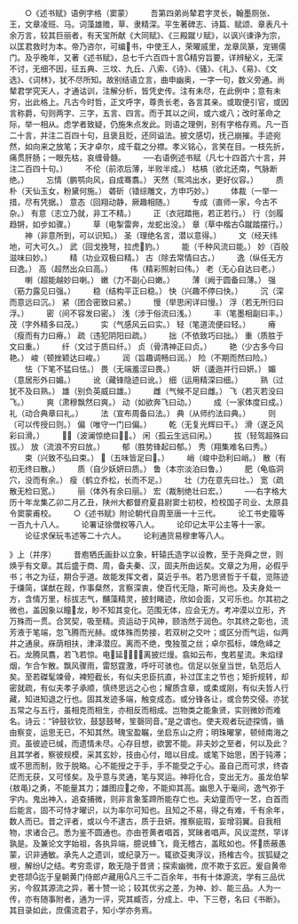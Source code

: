 <!-- { "loadSidebar": true } -->
　　○《述书赋》语例字格（窦蒙）
　　吾第四弟尚辇君字灵长，翰墨厕张、王，文章凌班、马。词藻雄赡，草、隶精深。平生著碑志、诗篇、赋颂、章表凡十余万言，较其巨丽者，有天宝所献《大同赋》、《三殿蹴リ赋》，以讽兴谏诤为宗，以匡君救时为本。帝乃咨尔，可编书，中使王人，荣曜戚里，龙章凤篆，宠锡儒门。及乎晚年，又著《述书赋》，总七千六百四十言精穷旨要，详辨秘义，无深不讨，无细不因，征五典、三坟、九丘、八索、《诗》、《骚》、《礼》、《易》、《文选》、《词林》，犹不尽所知。故别结语立言，曲申幽奥，一字一句，数义旁通。尚辇君学究天人，才通诂训，注解分析，皆凭史传。注有未尽，在此例中；意有未穷，出此格上。凡古今时哲，正文呼字，尊贵长老，各言其亲。或取便引官，或因言称爵，句则两字、三字，五言、四言。而于其以之间，或六或八；改时革命之际，举一相从。虑学者致疑，仍施朱点发此。则语之理例，别有字格存焉。凡一百二十言，并注二百四十句，且褒且贬，还同谥法。披文感切，抚己崩摧。手迹宛然，如向来之放笔；天才卓尔，成千载之分襟。孝义铭心，言笑在目。一枝先折，痛贯肝肠；一眼先枯，哀缠骨髓。
　　──右语例述书赋（凡七十四首六十言，并注二百四十句。）
　　不伦（前浓后薄，半败半成。） 枯槁（欲北还南，气脉断绝。）
　　忘情（鹏鹗向风，自成骞翥。） 天然（鸳鸿出水，更好仪容。）
　　质朴（天仙玉女，粉黛何施。） 砻斫（错综雕文，方申巧妙。）
　　体裁（一举一措，尽有凭据。） 意态（回翔动静，厥趣相随。）
　　专成（直师一家，今古不杂。） 有意（志立乃就，非工不精。）
　　正（衣冠踏拖，若正若行。） 行（剑履趋锵，如步如骤。）
　　草（电掣雷奔，龙蛇出没。） 章（草中楷古蹴踏摆行。）
　　神（非意所到，可以识知。） 圣（理绝名言，潜以意得。）
　　文（经天纬地，可大可久。） 武（回戈挽弩，拉虎豹。）
　　能（千种风流曰能。） 妙（百般滋味曰妙。）
　　精（功业双极曰精。） 古（除去常情曰古。）
　　逸（纵任无方曰逸。） 高（超然出众曰高。）
　　伟（精彩照射曰伟。） 老（无心自达曰老。）
　　喇（超能越妙曰喇。） 嫩（力不副心曰嫩。）
　　薄（阙于圆备曰薄。） 强（筋力露见曰强。）
　　稳（结构平正曰稳。） 快（兴趣不停曰快。）
　　沉（深而意远曰沉。） 紧（团合密致曰紧。）
　　慢（举思闲详曰慢。） 浮（若无所归曰浮。）
　　密（间不容发曰密。） 浅（涉于俗流曰浅。）
　　丰（笔墨相副曰丰。） 茂（字外精多曰茂。）
　　实（气感风云曰实。） 轻（笔道流便曰轻。）
　　瘠（瘦而有力曰瘠。） 疏（违犯阴阳曰疏。）
　　拙（不依致巧曰拙。） 重（质胜于文曰重。）
　　纤（文过于质曰纤。） 贞（骨清神正曰贞。）
　　艳（少古多今曰艳。） 峻（顿挫颖达曰峻。）
　　润（旨趣调畅曰润。） 险（不期而然曰险。）
　　怯（下笔不猛曰怯。） 畏（无端羞涩曰畏。）
　　妍（逶迤并行曰妍。） 媚（意居形外曰媚。）
　　讹（藏锋隐迹曰讹。） 细（运用精深曰细。）
　　熟（过犹不及曰熟。） 雄（别负英威曰雄。）
　　雌（气候不足曰雌。） 飞（若灭若没曰飞。）
　　爽（肃穆飘然曰爽。） 动（如欲奔飞曰动。）
　　成（一家体度曰成。） 礼（动合典章曰礼。）
　　法（宣布周备曰法。） 典（从师约法曰典。）
　　则（可以传授曰则。） 偏（唯守一门曰偏。）
　　乾（无复光辉曰干。） 滑（遂乏风彩曰滑。）
　　（波澜惊绝曰。） 闲（孤云生远曰闲。）
　　拔（轻驾超殊曰拔。） 放（流浪不穷曰放。）
　　郁（胜势锋起曰郁。） 秀（翔集难名曰秀。）
　　束（兴致不弘曰束。） （五味皆足曰。）
　　峭（峻中劲利曰峭。） 散（有初无终曰散。）
　　质（自少妖妍曰质。） 鲁（本宗淡泊曰鲁。）
　　肥（龟临洞穴，没而有余。） 瘦（鹤立乔松，长而不足。）
　　壮（力在意先曰壮。） 宽（疏散无检曰宽。）
　　丽（体外有余曰丽。） 宏（裁制绝壮曰宏。）
　　──右字格大历十年龙集乙卯二月乙丑，陕州大都督府夏县尉窦士初校，检校国子司业、太原县令窦蒙甫校。
　　○《述书赋》附论朝代自周至唐一十三代。
　　论工书史籀等一百九十八人。
　　论署证徐僧权等八人。
　　论印记太平公主等十一家。
　　论征求保玩韦述等二十六人。
　　论利通货易穆聿等八人。




》上（并序）
　　昔庖牺氏画卦以立象，轩辕氏造字以设教，至于尧舜之世，则焕乎有文章。其后盛于商、周，备夫秦、汉，固夫所由远矣。文章之为用，必假乎书；书之为征，期合乎道。故能发挥文者，莫近乎书。若乃思贤哲于千载，览陈迹于缣简，谋猷在觌，作事粲然，言察深衷，使百代无隐，斯可尚也。及夫身处一方，含情万里，标拔志气，黼藻精灵，披封睹迹，欣如会面，又可乐也。尔其初之微也，盖因象以瞳龙，眇不知其变化。范围无体，应会无方。考冲漠以立形，齐万殊而一贯。合冥契，吸至精。资运动于风神，颐浩然于润色。尔其终之彰也，流芳液于笔端，忽飞腾而光赫。或体殊而势接，若双树之交叶；或区分而气运，似两井之通泉。庥荫相扶，津泽潜应。离而不绝，曳独茧之丝；卓尔孤标，竦危峄之石。龙腾凤翥，若飞若惊。电延，离披烂熳。翕如云布，曳若星流。朱焰绿烟，乍合乍散。飘风骤雨，雷怒霆激，呼吁可骇也。信足以张皇当世，轨范后人矣。至若磔髦竦骨，裨短截长，有似夫忠臣抗直，补过匡主之节也；矩折规转，却密就疏，有似夫孝子承顺，慎终思远之心也；耀质含章，或柔或刚，有似夫哲人行藏，知进知退之行也。固其发迹多端，触变成态。或分锋各让，或合势交侵。亦犹五常之与五行，虽相克而相生，亦相反而相成。岂物类之能象贤，实则微妙而难名。诗云：“钟鼓钦钦，鼓瑟鼓琴，笙磬同音。”是之谓也。使夫观者玩迹探情，循由察变，运思无已，不知其然。瑰宝盈瞩，坐启东山之府；明珠曜掌，顿倾南海之资。虽彼迹已缄，而遗情未尽。心存目想，欲罢不能。非夫妙之至者，何以及此？且其学者，察彼规模，采其玄妙，技由心付，暗以目成。或笔下始思，困于钝滞；或不思而制，败于脱略。心不能授之于手，手不能受之于心。虽自己而可求，终杳茫而无获，又可怪矣。及乎意与灵通，笔与冥运。神将化合，变出无方。虽龙伯挈{敖黾}之勇，不能量其力；雄图应之帝，不能抑其高。幽思入于毫间，逸气弥于宇内。鬼出神入，追查捕微，则非言象筌蹄所能存亡也。夫幼童而守一艺，白首而后能言，固不可恃才曜识，以为率尔可知也。且知之不易，得之有难，千有余年，数人而已。昔之评者，或以今不逮古，质于丑妍。推察疵瑕，妄增羽翼。自我相物，求诸合己。悉为鉴不圆通也。亦由苍黄者唱首，冥昧者唱声。风议混然，罕详孰是。及兼论文字始祖，各执异端，臆说蜂飞，竟无稽古，盖眩如也。怀质蔽愚蒙，识非通敏。承先人之遗训，或纪录万一。辄欲芟夷浮议，扬榷古今。拔狐疑之根，解纷之结。考穷乖谬，敢无隐于昔贤；探索幽微，庶不欺于玄匠。爰自黄帝史苍颉迄于皇朝黄门侍郎卢藏用凡三千二百余年，书有十体源流，学有三品优劣，今叙其源流之异，著十赞一论；较其优劣之差，为神、妙、能三品。人为一传，亦有随事附者，通为一评，究其臧否，分成上、中、下三卷，名曰《书断》。其目录如此，庶儒流君子，知小学亦务焉。
